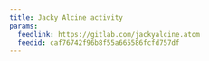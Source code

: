 ```yaml
---
title: Jacky Alcine activity
params:
  feedlink: https://gitlab.com/jackyalcine.atom
  feedid: caf76742f96b8f55a665586fcfd757df
---
```

